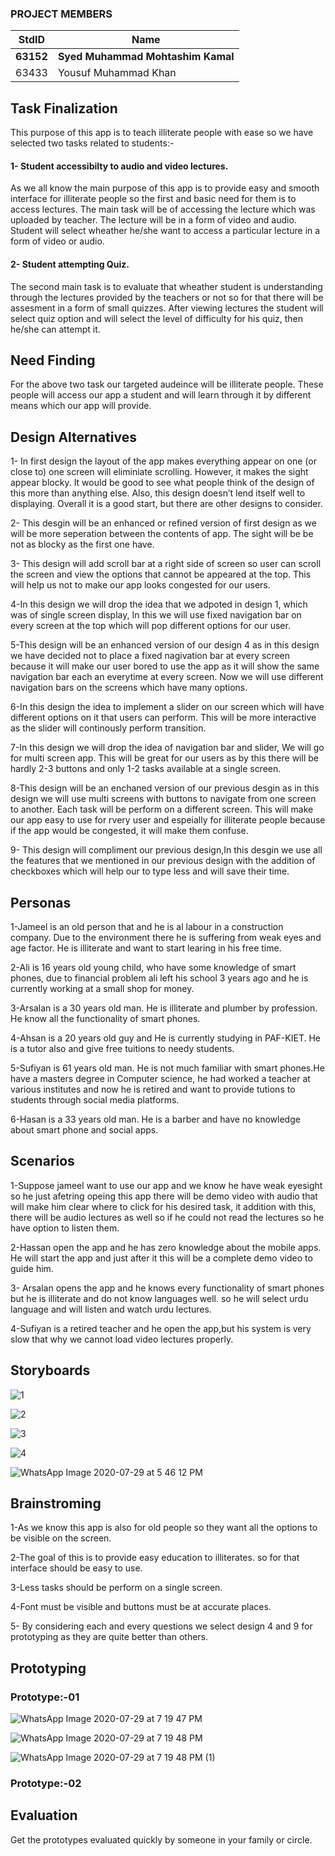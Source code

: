 ### PROJECT MEMBERS ###
StdID | Name
------------ | -------------
**63152** | **Syed Muhammad Mohtashim Kamal** <!--this is the group leader in bold-->
63433 | Yousuf Muhammad Khan

## Task Finalization ##
This purpose of this app is to teach illiterate people with ease so we have selected two tasks related to students:-
#### 1- Student accessibilty to audio and video lectures. ####
As we all know the main purpose of this app is to provide easy and smooth interface for illiterate people so the first and basic need for them is to access lectures. The main task will be of accessing the lecture which was uploaded by teacher. The lecture will be in a form of video and audio. Student will select wheather he/she want to access a particular lecture in a form of video or audio.

#### 2- Student attempting Quiz. ####
The second main task is to evaluate that wheather student is understanding through the lectures provided by the teachers or not so for that there will be assesment in a form of small quizzes. After viewing lectures the student will select quiz option and will select the level of difficulty for his quiz, then he/she can attempt it. 

## Need Finding ##
For the above two task our targeted audeince will be illiterate people. These people will access our app a student and will learn through it by different means which our app will provide.

## Design Alternatives ##

1- In first design the layout of the app makes everything appear on one (or close to) one screen will eliminiate scrolling. However, it makes the sight appear blocky. It would be good to see what people think of the design of this more than anything else. Also, this design doesn’t lend itself well to displaying. Overall it is a good start, but there are other designs to consider.

2- This desgin will be an enhanced or refined version of first design as we will be more seperation between the contents of app. The sight will be be not as blocky as the first one have.

3- This design will add scroll bar at a right side of screen so user can scroll the screen and view the options that cannot be appeared at the top. This will help us not to make our app looks congested for our users.

4-In this design we will drop the idea that we adpoted in design 1, which was of single screen display, In this we will use fixed navigation bar on every screen at the top which will pop different options for our user.

5-This design will be an enhanced version of our design 4 as in this design we have decided not to place a fixed nagivation bar at every screen because it will make our user bored to use the app as it will show the same navigation bar each an everytime at every screen. Now we will use different navigation bars on the screens which have many options.

6-In this design the idea to implement a slider on our screen which will have different options on it that users can perform. This will be more interactive as the slider will continously perform transition.

7-In this design we will drop the idea of navigation bar and slider, We will go for multi screen app. This will be great for our users as by this there will be hardly 2-3 buttons and only 1-2 tasks available at a single screen.

8-This design will be an enchaned version of our previous desgin as in this design we will use multi screens with buttons to navigate from one screen to another. Each task will be perform on a different screen. This will make our app easy to use for rvery user and espeially for illiterate people because if the app would be congested, it will make them confuse.

9- This design will compliment our previous design,In this desgin we use all the features that we mentioned in our previous design with the addition of checkboxes which will help our to type less and will save their time.

## Personas ##
1-Jameel is an old person that and he is al labour in a construction company. Due to the environment there he is suffering from weak eyes and age factor. He is illiterate and want to start learing in his free time.

2-Ali is 16 years old young child, who have some knowledge of smart phones, due to financial problem ali left his school 3 years ago and he is currently working at a small shop for money.

3-Arsalan is a 30 years old man. He is illiterate and plumber by profession. He know all the functionality of smart phones.

4-Ahsan is a 20 years old guy and He is currently studying in PAF-KIET. He is a tutor also and give free tuitions to needy students.

5-Sufiyan is 61 years old man. He is not much familiar with smart phones.He have a masters degree in Computer science, he had worked a teacher at various institutes and now he is retired and want to provide tutions to students through social media platforms.

6-Hasan is a 33 years old man. He is a barber and have no knowledge about smart phone and social apps.

## Scenarios ##
1-Suppose jameel want to use our app and we know he have weak eyesight so he just afetring opeing this app there will be demo video with audio that will make him clear where to click for his desired task, it addition with this, there will be audio lectures as well so if he could not read the lectures so he have option to listen them.

2-Hassan open the app and he has zero knowledge about the mobile apps. He will start the app and just after it this will be a complete demo video to guide him.

3- Arsalan opens the app and he knows every functionality of smart phones but he is illiterate and do not know languages well. so he will select urdu language and will listen and watch urdu lectures.

4-Sufiyan is a retired teacher and he open the app,but his system is very slow that why we cannot load video lectures properly.

## Storyboards ##

![1](https://user-images.githubusercontent.com/61554600/88802124-16879180-d1c4-11ea-80ef-4a4529891cb9.jpeg)

![2](https://user-images.githubusercontent.com/61554600/88802131-17b8be80-d1c4-11ea-9381-bb25947ff90d.jpeg)

![3](https://user-images.githubusercontent.com/61554600/88802133-18515500-d1c4-11ea-97c0-3f1009f29618.jpeg)

![4](https://user-images.githubusercontent.com/61554600/88802136-18515500-d1c4-11ea-89aa-65689ad7381c.jpeg)

![WhatsApp Image 2020-07-29 at 5 46 12 PM](https://user-images.githubusercontent.com/61554600/88802138-18e9eb80-d1c4-11ea-9bfd-2e373d35183b.jpeg)

## Brainstroming ##
1-As we know this app is also for old people so they want all the options to be visible on the screen.

2-The goal of this is to provide easy education to illiterates. so for that interface should be easy to use.

3-Less tasks should be perform on a single screen.

4-Font must be visible and buttons must be at accurate places.

5- By considering each and every questions we select design 4 and 9 for prototyping as they are quite better than others.

## Prototyping ##

### Prototype:-01 ###

![WhatsApp Image 2020-07-29 at 7 19 47 PM](https://user-images.githubusercontent.com/61554600/88812025-b3e8c280-d1d0-11ea-89b0-4ff7d1d6a53b.jpeg)

![WhatsApp Image 2020-07-29 at 7 19 48 PM](https://user-images.githubusercontent.com/61554600/88812020-b3502c00-d1d0-11ea-9813-7c58d5da9616.jpeg)

![WhatsApp Image 2020-07-29 at 7 19 48 PM (1)](https://user-images.githubusercontent.com/61554600/88812016-b21eff00-d1d0-11ea-96cc-4a877682a91a.jpeg)

### Prototype:-02 ###

## Evaluation ##
Get the prototypes evaluated quickly by someone in your family or circle.  
